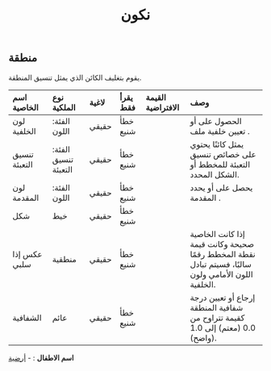 ﻿---
title: نكون
second_title: Aspose.Cells Cloud Documen
type: docs
url: /ar/specification/model/area/
description: "Aspose.Cells مواصفات نموذج السحابة : المنطقة. تعامل بسهولة مع Excel ومستندات جداول البيانات الأخرى التي تحتوي على ميزات مثل الفتح والتوليد والتحرير والتقسيم والدمج والمقارنة والتحويل"
kwords: Excel, Office, جدول البيانات, Cloud REST API, المنطقة
weight: 50
---
## **منطقة**

 يقوم بتغليف الكائن الذي يمثل تنسيق المنطقة.

| اسم الخاصية| نوع الملكية| لاغية| يقرأ فقط| القيمة الافتراضية| وصف|
|:- |:- |:- |:- |:- |:- |
| لون الخلفية| الفئة: اللون| حقيقي| خطأ شنيع|| الحصول على أو تعيين خلفية ملف .|
| تنسيق التعبئة| الفئة: تنسيق التعبئة| حقيقي| خطأ شنيع|| يمثل كائنًا يحتوي على خصائص تنسيق التعبئة للمخطط أو الشكل المحدد.|
| لون المقدمة| الفئة: اللون| حقيقي| خطأ شنيع|| يحصل على أو يحدد المقدمة .|
| شكل| خيط| حقيقي| خطأ شنيع|||
| عكس إذا سلبي| منطقية| حقيقي| خطأ شنيع|| إذا كانت الخاصية صحيحة وكانت قيمة نقطة المخطط رقمًا سالبًا، فسيتم تبادل اللون الأمامي ولون الخلفية.|
| الشفافية| عائم| حقيقي| خطأ شنيع|| إرجاع أو تعيين درجة شفافية المنطقة كقيمة تتراوح من 0.0 (معتم) إلى 1.0 (واضح).|

**اسم الاطفال** : 
	-  [أرضية](floor) 
